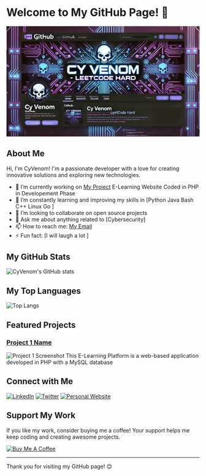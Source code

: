 # Welcome to My GitHub Page! 👋

![GitHub Banner](https://raw.githubusercontent.com/CyVenom/CyVenom/main/assets/banner.png)


## About Me

Hi, I'm CyVenom! I'm a passionate developer with a love for creating innovative solutions and exploring new technologies. 

- 🔭 I’m currently working on [My Project](https://github.com/CyVenom/E_Learning_Platform) E-Learning Website Coded in PHP in Developement Phase
- 🌱 I’m constantly learning and improving my skills in [Python Java Bash C++ Linux Go ]
- 👯 I’m looking to collaborate on open source projects
- 💬 Ask me about anything related to [Cybersecurity]
- 📫 How to reach me: [My Email](mailto:raojerryjeremiah436@gmail.com)
- ⚡ Fun fact: [I will laugh a lot ]

## My GitHub Stats

![CyVenom's GitHub stats](https://github-readme-stats.vercel.app/api?username=CyVenom&show_icons=true&theme=radical)

## My Top Languages

![Top Langs](https://github-readme-stats.vercel.app/api/top-langs/?username=CyVenom&layout=compact&theme=radical)

## Featured Projects

### [Project 1 Name](https://github.com/CyVenom/E_Learning_Platform)
![Project 1 Screenshot](![image](https://github.com/user-attachments/assets/c8695d14-d668-480a-9452-f82f7c42b195)
)
This E-Learning Platform is a web-based application developed in PHP with a MySQL database


## Connect with Me

[![LinkedIn](https://img.shields.io/badge/LinkedIn-blue?style=for-the-badge&logo=linkedin)](https://www.linkedin.com/in/yourusername/)
[![Twitter](https://img.shields.io/badge/Twitter-blue?style=for-the-badge&logo=twitter)](https://twitter.com/yourusername/)
[![Personal Website](https://img.shields.io/badge/Website-blue?style=for-the-badge&logo=google)](https://yourwebsite.com)

## Support My Work

If you like my work, consider buying me a coffee! Your support helps me keep coding and creating awesome projects.

[![Buy Me A Coffee](https://img.shields.io/badge/Buy_Me_A_Coffee-yellow?style=for-the-badge&logo=buy-me-a-coffee)]()

---

Thank you for visiting my GitHub page! 😊
